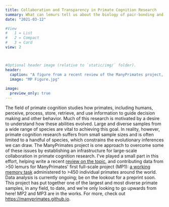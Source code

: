 ```yaml
---
title: Collaboration and Transparency in Primate Cognition Research
summary: What can lemurs tell us about the biology of pair-bonding and sociality?
date: "2021-03-12"

#View
#   1 = List
#   2 = Compact
#   3 = Card
view: 2



#Optional header image (relative to `static/img/` folder).
header:
  caption: "A figure from a recent review of the ManyPrimates project, (https://psyarxiv.com/8w7zd/), showing the imbalanced nature of primate cognition research"
  image: "MP Figure.jpg"
  
image:
  preview_only: true
---
```


The field of primate cognition studies how primates, including humans, perceive, process, store,
retrieve, and use information to guide decision making and other behavior. Much of this research
is motivated by a desire to understand how these abilities evolved. Large and diverse samples from
a wide range of species are vital to achieving this goal. In reality, however, primate cognition
research suffers from small sample sizes and is often limited to a handful of species, which
constrains the evolutionary inferences we can draw. The ManyPrimates project is one approach to overcome some of these issues by establishing an infrastructure for large-scale collaboration in primate cognition research. I've played a small part in this effort, helping write a recent [review on the topic](https://psyarxiv.com/8w7zd/), and contributing data from >50 lemurs for ManyPrimates' first full-scale project (MP1): [a working memory task](https://manyprimates.github.io/mp1/) administered to >450 individual primates around the world. Data analysis is currently ongoing; be on the lookout for a preprint soon. This project has put together one of the largest and most diverse primate samples, in any field, to date, and we're only looking to go upwards from here! MP2 and MP3 are in the works. For more, check out https://manyprimates.github.io.
